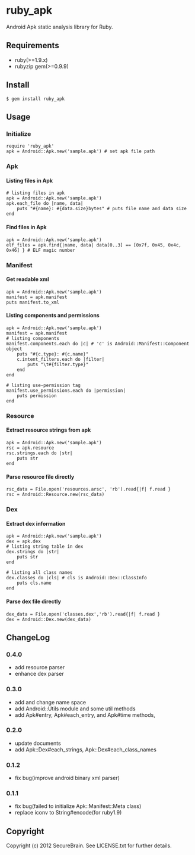 # ruby_apk
Android Apk static analysis library for Ruby.

## Requirements
- ruby(>=1.9.x)
- rubyzip gem(>=0.9.9)

## Install
	$ gem install ruby_apk

## Usage
### Initialize
	require 'ruby_apk'
	apk = Android::Apk.new('sample.apk') # set apk file path

### Apk
#### Listing files in Apk
	# listing files in apk
	apk = Android::Apk.new('sample.apk')
	apk.each_file do |name, data|
		puts "#{name}: #{data.size}bytes" # puts file name and data size
	end

#### Find files in Apk
	apk = Android::Apk.new('sample.apk')
	elf_files = apk.find{|name, data| data[0..3] == [0x7f, 0x45, 0x4c, 0x46] } # ELF magic number

### Manifest
#### Get readable xml
	apk = Android::Apk.new('sample.apk')
	manifest = apk.manifest
	puts manifest.to_xml

#### Listing components and permissions
	apk = Android::Apk.new('sample.apk')
	manifest = apk.manifest
	# listing components
	manifest.components.each do |c| # 'c' is Android::Manifest::Component object
		puts "#{c.type}: #{c.name}" 
		c.intent_filters.each do |filter|
			puts "\t#{filter.type}"
		end
	end

	# listing use-permission tag
	manifest.use_permissions.each do |permission|
		puts permission
	end

### Resource
#### Extract resource strings from apk
	apk = Android::Apk.new('sample.apk')
	rsc = apk.resource
	rsc.strings.each do |str|
		puts str
	end

#### Parse resource file directly
	rsc_data = File.open('resources.arsc', 'rb').read{|f| f.read }
	rsc = Android::Resource.new(rsc_data)

### Dex
#### Extract dex information
	apk = Android::Apk.new('sample.apk')
	dex = apk.dex
	# listing string table in dex
	dex.strings do |str|
		puts str
	end

	# listing all class names
	dex.classes do |cls| # cls is Android::Dex::ClassInfo
		puts cls.name
	end

#### Parse dex file directly
	dex_data = File.open('classes.dex','rb').read{|f| f.read }
	dex = Android::Dex.new(dex_data)


## ChangeLog
### 0.4.0
* add resource parser
* enhance dex parser

### 0.3.0
* add and change name space
* add Android::Utils module and some util methods
* add Apk#entry, Apk#each_entry, and Apk#time methods,

### 0.2.0
* update documents
* add Apk::Dex#each_strings, Apk::Dex#each_class_names

### 0.1.2
* fix bug(improve android binary xml parser)

### 0.1.1
* fix bug(failed to initialize Apk::Manifest::Meta class)
* replace iconv to String#encode(for ruby1.9)


## Copyright

Copyright (c) 2012 SecureBrain. See LICENSE.txt for further details.

